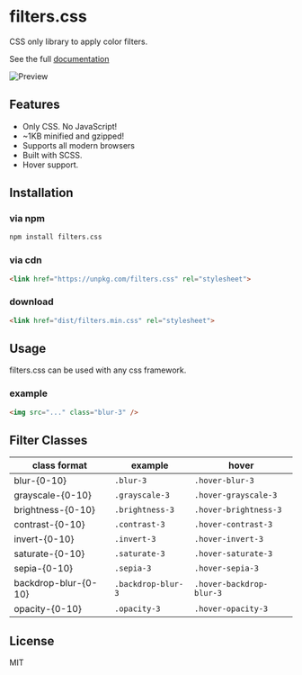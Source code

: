 # filters.css

CSS only library to apply color filters.

See the full [documentation](https://bansal.io/filters-css)

![Preview](https://bansal.io/assets/images/filters-css-preview.jpg)

## Features

- Only CSS. No JavaScript!
- ~1KB minified and gzipped!
- Supports all modern browsers
- Built with SCSS.
- Hover support.

## Installation

### via npm

```bash
npm install filters.css
```

### via cdn

```html
<link href="https://unpkg.com/filters.css" rel="stylesheet">
```

### download

```html
<link href="dist/filters.min.css" rel="stylesheet">
```

## Usage

filters.css can be used with any css framework.

### example

```html
<img src="..." class="blur-3" />
```

## Filter Classes

|class format| example | hover |
|--- |--- |--- |
|blur-{0-10}| `.blur-3` | `.hover-blur-3`|
|grayscale-{0-10}| `.grayscale-3` | `.hover-grayscale-3`|
|brightness-{0-10}| `.brightness-3` | `.hover-brightness-3`|
|contrast-{0-10}| `.contrast-3` | `.hover-contrast-3`|
|invert-{0-10}| `.invert-3` | `.hover-invert-3`|
|saturate-{0-10}| `.saturate-3` | `.hover-saturate-3`|
|sepia-{0-10}| `.sepia-3` | `.hover-sepia-3`|
|backdrop-blur-{0-10}| `.backdrop-blur-3` | `.hover-backdrop-blur-3`|
|opacity-{0-10}| `.opacity-3` | `.hover-opacity-3`|

## License

MIT
